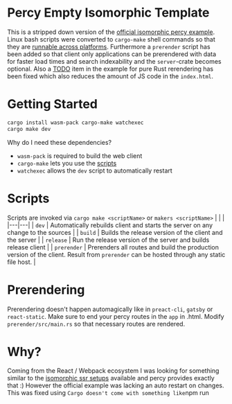 # Percy Empty Isomorphic Template
This is a stripped down version of the [official isomorphic percy example](https://github.com/chinedufn/percy/tree/master/examples/isomorphic).
Linux bash scripts were converted to `cargo-make` shell commands so that they are [runnable across platforms](https://sagiegurari.github.io/cargo-make/#usage-task-command-script-task-exampleshell2batch).
Furthermore a `prerender` script has been added so that client only applications can be prerendered with data for faster load times and search indexability and the `server`-crate becomes optional.
Also a [TODO](https://github.com/chinedufn/percy/blob/e41857e0d002ade865a4c0b9f1c052f75dc06d0b/examples/isomorphic/client/src/lib.rs#L49) item in the example for pure Rust rerendering has been fixed which also reduces the amount of JS code in the `index.html`.

# Getting Started
```bash
cargo install wasm-pack cargo-make watchexec
cargo make dev
```

Why do I need these dependencies?
- `wasm-pack` is required to build the web client
- `cargo-make` lets you use the [scripts](#Scripts)
- `watchexec` allows the `dev` script to automatically restart

# Scripts
Scripts are invoked via `cargo make <scriptName>` or `makers <scriptName>`
|   |   |
|---|---|
| `dev` | Automatically rebuilds client and starts the server on any change to the sources |
| `build` | Builds the release version of the client and the server |
| `release` | Run the release version of the server and builds release client |
| `prerender` | Prerenders all routes and build the production version of the client. Result from `prerender` can be hosted through any static file host. |

# Prerendering
Prerendering doesn't happen automagically like in `preact-cli`, `gatsby` or `react-static`.
Make sure to end your percy routes in the `app` in .html.
Modify `prerender/src/main.rs` so that necessary routes are rendered.

# Why?
Coming from the React / Webpack ecosystem I was looking for something similar to the [isomorphic ssr setups](https://github.com/preactjs/preact-cli) available and percy provides exactly that :)
However the official example was lacking an auto restart on changes. This was fixed using `
Cargo doesn't come with something like `npm run <script>` or `nodemon` but `cargo-make` and `watchexec` fix that.

# Pitfalls
- `dev` doesn't automatically reload the browser window with the client like `webpack-dev-server` would

# Credits
Thanks go out to: [percy devs](https://github.com/chinedufn/percy/graphs/contributors), [cargo-make devs](https://github.com/sagiegurari/cargo-make/graphs/contributors), [watchexec devs](https://github.com/watchexec/watchexec/graphs/contributors) as well as all other devs of the libraries in the import tree and obviously the guys over at [Rust](https://www.rust-lang.org/governance) and [wasm-pack](https://github.com/rustwasm/wasm-pack/graphs/contributors)!

# License
MIT License
@percy devs should you deem this setup a good idea then feel free to merge this into your example folder or link to it :)